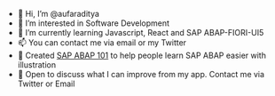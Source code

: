 - 👋 Hi, I’m @aufaraditya
- 👀 I’m interested in Software Development
- 🌱 I’m currently learning Javascript, React and SAP ABAP-FIORI-UI5
- 📫 You can contact me via email or my Twitter
- 📌 Created [SAP ABAP 101](https://instagram.com/sapabap101) to help people learn SAP ABAP easier with illustration 
- 🤝 Open to discuss what I can improve from my app. Contact me via Twitter or Email

<!---
aufaraditya/aufaraditya is a ✨ special ✨ repository because its `README.md` (this file) appears on your GitHub profile.
You can click the Preview link to take a look at your changes.
--->
